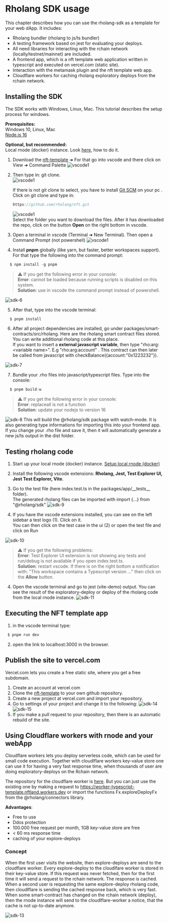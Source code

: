 # Rholang SDK usage

This chapter describes how you can use the rholang-sdk as a template for your web dApp. It includes:

- Rholang bundler (rholang to js/ts bundler)
- A testing framework based on jest for evaluating your deploys.
- All need libraries for interacting with the rchain network (locally/testnet/mainnet) are included.
- A frontend app, which is a nft template web application written in typescript and executed on vercel.com (static site).
- Interaction with the metamask plugin and the nft template web app.
- Cloudflare workers for caching rholang exploratory deploys from the rchain network.

## Installing the SDK

The SDK works with Windows, Linux, Mac. This tutorial describes the setup process for windows.

**Prerequisites:**  
Windows 10, Linux, Mac  
[Node.js 16](https://nodejs.org/dist/v16.6.1/node-v16.6.1-x64.msi)

**Optional, but recommended:**  
Local rnode (docker) instance. Look [here](/dapps/setup-docker/), how to do it.

1. Download the [nft-template](https://github.com/rholang/nft) ➜ For that go into vscode and there click on View ➜ Command Palette
   ![vscode1](./images/vscode-8.png)
2. Then type in: git clone.  
   ![vscode1](./images/vscode-9.png)

   If there is not git clone to select, you have to install [Git SCM](https://git-scm.com/downloads) on your pc .
   Click on git clone and type in:

   ```javascript
   https://github.com/rholang/nft.git
   ```

   ![vscode1](./images/sdk-12.png)  
   Select the folder you want to download the files. After it has downloaded the repo, click on the button **Open** on the right bottom in vscode.

3. Open a terminal in vscode (Terminal ➜ New Terminal). Then open a Command Prompt (not powershell)
   ![vscode1](./images/vscode-11.png)

4. Install **pnpm** globally (like yarn, but faster, better workspaces support). For that type the following into the command prompt:

```javascript
  $ npm install -g pnpm
```

> ⚠️ If you get the following error in your console:  
> **Error**: cannot be loaded because running scripts is disabled on this system.  
> **Solution**: use in vscode the command prompt instead of powershell.

![sdk-6](./images/sdk-6.png)

5. After that, type into the vscode terminal:

```javascript
  $ pnpm install
```

6. After all project dependencies are installed, go under packages/smart-contracts/src/rholang. Here are the rholang smart contract files stored. You can write additional rholang code at this place.  
   If you want to insert a **external javascript variable**, then type "rho:arg:&lt;variable name&gt;". E.g "rho:arg:account" .
   This contract can then later be called from javascript with checkBalance({account:"0x1223232"}).

![sdk-7](./images/sdk-7.png)

7. Bundle your .rho files into javascript/typescript files. Type into the console:

```javascript
  $ pnpm build:w
```

> ⚠️ If you get the following error in your console:  
> **Error**: replaceall is not a function  
> **Solution**: update your nodejs to version 16

![sdk-8](./images/sdk-8.png)
This will build the @rholang/sdk package with watch-mode. It is also generating type informations for importing this into your frontend app. If you change your .rho file and save it, then it will automatically generate a new js/ts output in the dist folder.

## Testing rholang code

1. Start up your local rnode (docker) instance. [Setup local rnode (docker)](/dapps/setup-docker/)
2. Install the following vscode extensions: **Rholang, Jest, Test Explorer UI, Jest Test Explorer, Vite**.
3. Go to the test file (here index.test.ts in the packages/app/\_\_tests\_\_ folder).  
   The generated rholang files can be imported with import {...} from "@rholang/sdk"
   ![sdk-9](./images/sdk-9.png)

4. If you have the vscode extensions installed, you can see on the left sidebar a test logo (1). Click on it.  
   You can then click on the test case in the ui (2) or open the test file and click on Run

![sdk-10](./images/sdk-10.png)

> ⚠️ If you get the following problems:  
> **Error**: Test Explorer UI extension is not showing any tests and run/debug is not available if you open index.test.ts.  
> **Solution**: restart vscode. If there is on the right bottom a notification with: "This workspace contains a Typescript version ..." then click on the **Allow** button.

4. Open the vscode terminal and go to jest (vite-demo) output. You can see the result of the exploratory-deploy or deploy of the rholang code from the local rnode instance.
   ![sdk-11](./images/sdk-11.png)

## Executing the NFT template app

1. in the vscode terminal type:

```javascript
 $ pnpm run dev
```

2. open the link to localhost:3000 in the browser.

## Publish the site to vercel.com

Vercel.com lets you create a free static site, where you get a free subdomain.

1. Create an account at vercel.com
2. Clone the [nft-template](https://github.com/rholang/nft) to your own github repository.
3. Create a new project at vercel.com and import your repository.
4. Go to settings of your project and change it to the following:
   ![sdk-14](./images/sdk-14.png)
   ![sdk-15](./images/sdk-15.png)
5. If you make a pull request to your repository, then there is an automatic rebuild of the site.

## Using Cloudflare workers with rnode and your webApp

Cloudflare workers lets you deploy serverless code, which can be used for small code execution. Together with cloudlflare workers key-value store one can use it for having a very fast response time, when thousands of user are doing exploratory-deploys on the Rchain network.

The repository for the cloudflare worker is [here](https://github.com/rholang/cloudflare-nft). But you can just use the existing one by making a request to https://worker-typescript-template.nftland.workers.dev or import the functions Fx.exploreDeployFx from the @rholang/connectors library.

**Advantages**:

- Free to use
- Ddos protection
- 100.000 free request per month, 1GB key-value store are free
- < 60 ms response time
- caching of your explore-deploys

### Concept

When the first user visits the website, then explore-deploys are send to the cloudflare worker. Every explore-deploy to the cloudlfare worker is stored in their key-value store. If this request was never fetched, then for the first time it will send a request to the rchain network. The response is cached. When a second user is requesting the same explore-deploy rholang code, then cloudlflare is sending the cached response back, which is very fast. When some smart-contract has changed on the rchain network (deploy), then the rnode instance will send to the cloudlflare-worker a notice, that the cache is not up-to-date anymore.

![sdk-13](./images/sdk-13.png)
